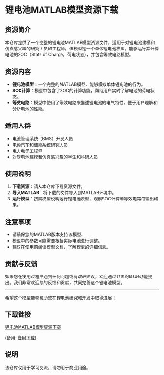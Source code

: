 # 锂电池MATLAB模型资源下载

## 资源简介

本仓库提供了一个完整的锂电池MATLAB模型资源文件，适用于对锂电池建模和仿真感兴趣的研究人员和工程师。该模型是一个单体锂电池模型，能够运行并计算电池的SOC（State of Charge，荷电状态），并包含等效电路模型。

## 资源内容

- **锂电池模型**：一个完整的MATLAB模型，能够模拟单体锂电池的行为。
- **SOC计算**：模型中包含了SOC的计算功能，帮助用户实时了解电池的荷电状态。
- **等效电路**：模型中使用了等效电路来描述锂电池的电气特性，便于用户理解和分析电池的性能。

## 适用人群

- 电池管理系统（BMS）开发人员
- 电动汽车和储能系统研究人员
- 电力电子工程师
- 对锂电池建模和仿真感兴趣的学生和科研人员

## 使用说明

1. **下载资源**：请从本仓库下载资源文件。
2. **导入MATLAB**：将下载的文件导入到MATLAB环境中。
3. **运行模型**：按照模型说明运行锂电池模型，观察SOC计算和等效电路的输出结果。

## 注意事项

- 请确保您的MATLAB版本支持该模型。
- 模型中的参数可能需要根据实际电池进行调整。
- 建议在使用前阅读模型文档，了解模型的详细信息。

## 贡献与反馈

如果您在使用过程中遇到任何问题或有改进建议，欢迎通过仓库的Issue功能提出。我们非常欢迎您的反馈和贡献，共同完善这个锂电池模型。

---

希望这个模型能够帮助您在锂电池研究和开发中取得进展！

## 下载链接
[锂电池MATLAB模型资源下载](https://pan.quark.cn/s/c22efe9e9e6e) 

(备用: [备用下载](https://pan.baidu.com/s/1sua5bG1NNLLU_xpgR7E6hw?pwd=1234))

## 说明

该仓库仅用于学习交流，请勿用于商业用途。
